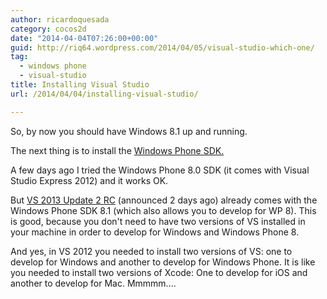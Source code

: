 ```yaml
---
author: ricardoquesada
category: cocos2d
date: "2014-04-04T07:26:00+00:00"
guid: http://riq64.wordpress.com/2014/04/05/visual-studio-which-one/
tag:
  - windows phone
  - visual-studio
title: Installing Visual Studio
url: /2014/04/04/installing-visual-studio/

---
```

So, by now you should have Windows 8.1 up and running.

The next thing is to install the [Windows Phone SDK.](https://dev.windowsphone.com/en-us/downloadsdk)

A few days ago I tried the Windows Phone 8.0 SDK (it comes with Visual Studio Express 2012) and it works OK.

But [VS 2013 Update 2 RC](http://support.microsoft.com/kb/2927432/en-us) (announced 2 days ago) already comes with the Windows Phone SDK 8.1 (which also allows you to develop for WP 8). This is good, because you don't need to have two versions of VS installed in your machine in order to develop for Windows and Windows Phone 8.

And yes, in VS 2012 you needed to install two versions of VS: one to develop for Windows and another to develop for Windows Phone. It is like you needed to install two versions of Xcode: One to develop for iOS and another to develop for Mac. Mmmmm....

